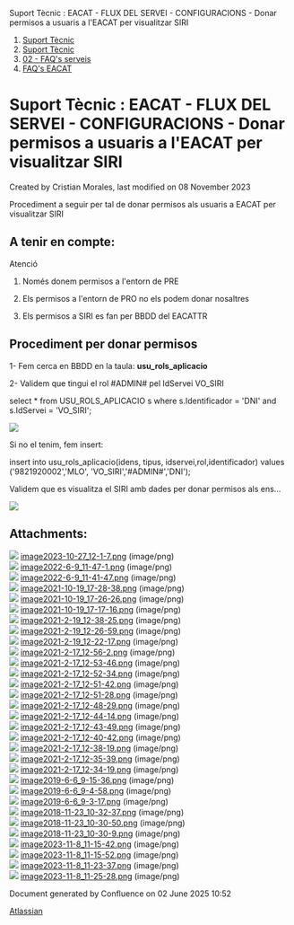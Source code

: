 Suport Tècnic : EACAT - FLUX DEL SERVEI - CONFIGURACIONS - Donar permisos a usuaris a l'EACAT per visualitzar SIRI  

1.  [Suport Tècnic](index.md)
2.  [Suport Tècnic](13893782.md)
3.  [02 - FAQ's serveis](26313393.md)
4.  [FAQ's EACAT](28705559.md)

Suport Tècnic : EACAT - FLUX DEL SERVEI - CONFIGURACIONS - Donar permisos a usuaris a l'EACAT per visualitzar SIRI
==================================================================================================================

Created by Cristian Morales, last modified on 08 November 2023

Procediment a seguir per tal de donar permisos als usuaris a EACAT per visualitzar SIRI

A tenir en compte:
------------------

Atenció

1.  Només donem permisos a l'entorn de PRE
2.  Els permisos a l'entorn de PRO no els podem donar nosaltres
    
3.  Els permisos a SIRI es fan per BBDD del EACATTR

Procediment per donar permisos
------------------------------

1- Fem cerca en BBDD en la taula: **usu\_rols\_aplicacio**

2- Validem que tingui el rol #ADMIN# pel IdServei VO\_SIRI

  

select \* from USU\_ROLS\_APLICACIO s
where s.Identificador = 'DNI'
and s.IdServei = 'VO\_SIRI';

  

  

![](attachments/100008315/100008347.png)

Si no el tenim, fem insert: 

insert into usu\_rols\_aplicacio(idens, tipus, idservei,rol,identificador) values ('9821920002','MLO', 'VO\_SIRI','#ADMIN#','DNI');

  

Validem que es visualitza el SIRI amb dades per donar permisos als ens...

  

![](attachments/100008315/100008345.png)

  

Attachments:
------------

![](images/icons/bullet_blue.gif) [image2023-10-27\_12-1-7.png](attachments/100008315/100008316.png) (image/png)  
![](images/icons/bullet_blue.gif) [image2022-6-9\_11-47-1.png](attachments/100008315/100008317.png) (image/png)  
![](images/icons/bullet_blue.gif) [image2022-6-9\_11-41-47.png](attachments/100008315/100008318.png) (image/png)  
![](images/icons/bullet_blue.gif) [image2021-10-19\_17-28-38.png](attachments/100008315/100008319.png) (image/png)  
![](images/icons/bullet_blue.gif) [image2021-10-19\_17-26-26.png](attachments/100008315/100008320.png) (image/png)  
![](images/icons/bullet_blue.gif) [image2021-10-19\_17-17-16.png](attachments/100008315/100008321.png) (image/png)  
![](images/icons/bullet_blue.gif) [image2021-2-19\_12-38-25.png](attachments/100008315/100008322.png) (image/png)  
![](images/icons/bullet_blue.gif) [image2021-2-19\_12-26-59.png](attachments/100008315/100008323.png) (image/png)  
![](images/icons/bullet_blue.gif) [image2021-2-19\_12-22-17.png](attachments/100008315/100008324.png) (image/png)  
![](images/icons/bullet_blue.gif) [image2021-2-17\_12-56-2.png](attachments/100008315/100008325.png) (image/png)  
![](images/icons/bullet_blue.gif) [image2021-2-17\_12-53-46.png](attachments/100008315/100008326.png) (image/png)  
![](images/icons/bullet_blue.gif) [image2021-2-17\_12-52-34.png](attachments/100008315/100008327.png) (image/png)  
![](images/icons/bullet_blue.gif) [image2021-2-17\_12-51-42.png](attachments/100008315/100008328.png) (image/png)  
![](images/icons/bullet_blue.gif) [image2021-2-17\_12-51-28.png](attachments/100008315/100008329.png) (image/png)  
![](images/icons/bullet_blue.gif) [image2021-2-17\_12-48-29.png](attachments/100008315/100008330.png) (image/png)  
![](images/icons/bullet_blue.gif) [image2021-2-17\_12-44-14.png](attachments/100008315/100008331.png) (image/png)  
![](images/icons/bullet_blue.gif) [image2021-2-17\_12-43-49.png](attachments/100008315/100008332.png) (image/png)  
![](images/icons/bullet_blue.gif) [image2021-2-17\_12-40-42.png](attachments/100008315/100008333.png) (image/png)  
![](images/icons/bullet_blue.gif) [image2021-2-17\_12-38-19.png](attachments/100008315/100008334.png) (image/png)  
![](images/icons/bullet_blue.gif) [image2021-2-17\_12-35-39.png](attachments/100008315/100008335.png) (image/png)  
![](images/icons/bullet_blue.gif) [image2021-2-17\_12-34-19.png](attachments/100008315/100008336.png) (image/png)  
![](images/icons/bullet_blue.gif) [image2019-6-6\_9-15-36.png](attachments/100008315/100008337.png) (image/png)  
![](images/icons/bullet_blue.gif) [image2019-6-6\_9-4-58.png](attachments/100008315/100008338.png) (image/png)  
![](images/icons/bullet_blue.gif) [image2019-6-6\_9-3-17.png](attachments/100008315/100008339.png) (image/png)  
![](images/icons/bullet_blue.gif) [image2018-11-23\_10-32-37.png](attachments/100008315/100008340.png) (image/png)  
![](images/icons/bullet_blue.gif) [image2018-11-23\_10-30-50.png](attachments/100008315/100008341.png) (image/png)  
![](images/icons/bullet_blue.gif) [image2018-11-23\_10-30-9.png](attachments/100008315/100008342.png) (image/png)  
![](images/icons/bullet_blue.gif) [image2023-11-8\_11-15-42.png](attachments/100008315/100008343.png) (image/png)  
![](images/icons/bullet_blue.gif) [image2023-11-8\_11-15-52.png](attachments/100008315/100008344.png) (image/png)  
![](images/icons/bullet_blue.gif) [image2023-11-8\_11-23-37.png](attachments/100008315/100008345.png) (image/png)  
![](images/icons/bullet_blue.gif) [image2023-11-8\_11-25-28.png](attachments/100008315/100008347.png) (image/png)  

Document generated by Confluence on 02 June 2025 10:52

[Atlassian](http://www.atlassian.com/)